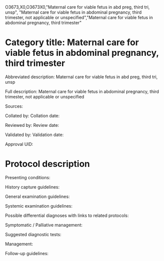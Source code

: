 O3673,X0,O3673X0,"Maternal care for viable fetus in abd preg, third tri, unsp", "Maternal care for viable fetus in abdominal pregnancy, third trimester, not applicable or unspecified","Maternal care for viable fetus in abdominal pregnancy, third trimester"
# Category title: Maternal care for viable fetus in abdominal pregnancy, third trimester

Abbreviated description: Maternal care for viable fetus in abd preg, third tri, unsp

Full description: Maternal care for viable fetus in abdominal pregnancy, third trimester, not applicable or unspecified

Sources:

Collated by:
Collation date:

Reviewed by:
Review date:

Validated by:
Validation date:

Approval UID:

# Protocol description

Presenting conditions:

History capture guidelines:

General examination guidelines:

Systemic examination guidelines:

Possible differential diagnoses with links to related protocols:

Symptomatic / Palliative management:

Suggested diagnostic tests:

Management:

Follow-up guidelines:

